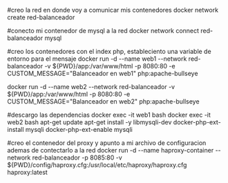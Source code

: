 #creo la red en donde voy a comunicar mis contenedores
docker network create red-balanceador

#conecto mi contenedor de mysql a la red
docker network connect red-balanceador mysql

#creo los contenedores con el index php, estableciento una variable de entorno para el mensaje
docker run -d --name web1 --network red-balanceador -v ${PWD}/app:/var/www/html -p 8080:80 -e CUSTOM_MESSAGE="Balanceador en web1" php:apache-bullseye

docker run -d --name web2 --network red-balanceador -v ${PWD}/app:/var/www/html -p 8080:80 -e CUSTOM_MESSAGE="Balanceador en web2" php:apache-bullseye


#descargo las dependencias
docker exec -it web1 bash
docker exec -it web2 bash
apt-get update
apt-get install -y libmysqli-dev
docker-php-ext-install mysqli
docker-php-ext-enable mysqli


#creo el contenedor del proxy y apunto a mi archivo de configuracion ademas de contectarlo a la red
docker run -d --name haproxy-container --network red-balanceador -p 8085:80 -v ${PWD}/config/haproxy.cfg:/usr/local/etc/haproxy/haproxy.cfg haproxy:latest

